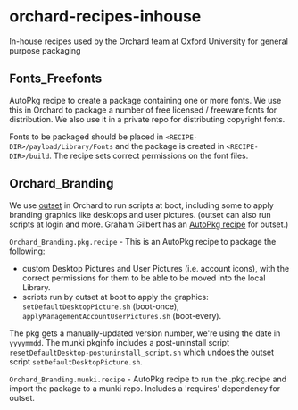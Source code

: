 # orchard-recipes-inhouse
In-house recipes used by the Orchard team at Oxford University for general purpose packaging

## Fonts_Freefonts

AutoPkg recipe to create a package containing one or more fonts. We use this in Orchard to package a number of free licensed / freeware fonts for distribution. We also use it in a private repo for distributing copyright fonts.

Fonts to be packaged should be placed in `<RECIPE-DIR>/payload/Library/Fonts` and the package is created in `<RECIPE-DIR>/build`. The recipe sets correct permissions on the font files.

## Orchard_Branding

We use [outset](https://github.com/chilcote/outset) in Orchard to run scripts at boot, including some to apply branding graphics like desktops and user pictures. (outset can also run scripts at login and more. Graham Gilbert has an [AutoPkg recipe](https://github.com/grahamgilbert/autopkg-recipes/tree/master/outset) for outset.) 

`Orchard_Branding.pkg.recipe` - This is an AutoPkg recipe to package the following:
- custom Desktop Pictures and User Pictures (i.e. account icons), with the correct permissions for them to be able to be moved into the local Library. 
- scripts run by outset at boot to apply the graphics: `setDefaultDesktopPicture.sh` (boot-once), `applyManagementAccountUserPictures.sh` (boot-every). 

The pkg gets a manually-updated version number, we're using the date in `yyyymmdd`.
The munki pkginfo includes a post-uninstall script  `resetDefaultDesktop-postuninstall_script.sh` which undoes the outset script `setDefaultDesktopPicture.sh`. 

`Orchard_Branding.munki.recipe` - AutoPkg recipe to run the .pkg.recipe and import the package to a munki repo. Includes a 'requires' dependency for outset.
